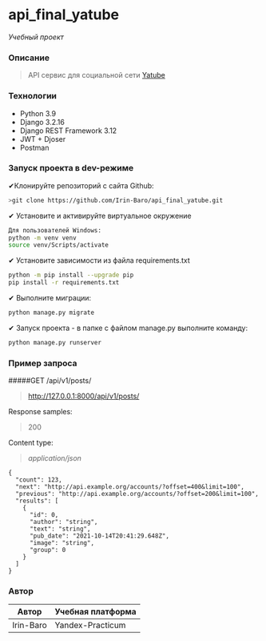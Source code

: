 # api_final_yatube
_Учебный проект_

### Описание
>API сервис для социальной сети [Yatube](http://127.0.0.1:8000/)

### Технологии
- Python 3.9
- Django 3.2.16
- Django REST Framework 3.12
- JWT + Djoser
- Postman

### Запуск проекта в dev-режиме

✔Клонируйте репозиторий с сайта Github:

```sh
>git clone https://github.com/Irin-Baro/api_final_yatube.git
```

✔ Установите и активируйте виртуальное окружение

```sh
Для пользователей Windows:
python -m venv venv
source venv/Scripts/activate
```

✔ Установите зависимости из файла requirements.txt

```sh
python -m pip install --upgrade pip
pip install -r requirements.txt
```

✔ Выполните миграции:

```sh
python manage.py migrate
```

✔ Запуск проекта - в папке с файлом manage.py выполните команду:

```sh
python manage.py runserver
```

### Пример запроса
#####GET /api/v1/posts/

>http://127.0.0.1:8000/api/v1/posts/

Response samples:
>200

Content type:
>_application/json_

```
{
  "count": 123,
  "next": "http://api.example.org/accounts/?offset=400&limit=100",
  "previous": "http://api.example.org/accounts/?offset=200&limit=100",
  "results": [
    {
      "id": 0,
      "author": "string",
      "text": "string",
      "pub_date": "2021-10-14T20:41:29.648Z",
      "image": "string",
      "group": 0
    }
  ]
}
```

### Автор

| Автор | Учебная платформа |
| ------ | ------ |
| Irin-Baro | Yandex-Practicum |